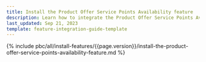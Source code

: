 ```yaml
---
title: Install the Product Offer Service Points Availability feature
description: Learn how to integrate the Product Offer Service Points Availability feature into your project
last_updated: Sep 21, 2023
template: feature-integration-guide-template
---
```


{% include pbc/all/install-features/{{page.version}}/install-the-product-offer-service-points-availability-feature.md %} <!-- To edit, see /_includes/pbc/all/install-features/202311.0/install-the-product-offer-service-points-availability-feature.md -->
